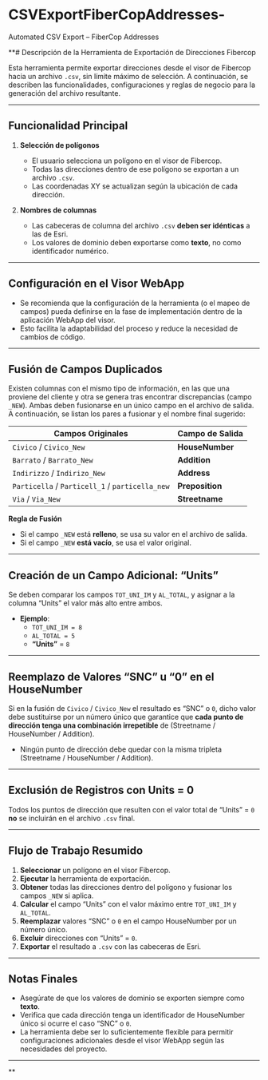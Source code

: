 # CSVExportFiberCopAddresses-
Automated CSV Export – FiberCop Addresses 


**# Descripción de la Herramienta de Exportación de Direcciones Fibercop

Esta herramienta permite exportar direcciones desde el visor de Fibercop hacia un archivo `.csv`, sin límite máximo de selección. A continuación, se describen las funcionalidades, configuraciones y reglas de negocio para la generación del archivo resultante.

---

## Funcionalidad Principal

1. **Selección de polígonos**  
   - El usuario selecciona un polígono en el visor de Fibercop.  
   - Todas las direcciones dentro de ese polígono se exportan a un archivo `.csv`.  
   - Las coordenadas XY se actualizan según la ubicación de cada dirección.

2. **Nombres de columnas**  
   - Las cabeceras de columna del archivo `.csv` **deben ser idénticas** a las de Esri.  
   - Los valores de dominio deben exportarse como **texto**, no como identificador numérico.

---

## Configuración en el Visor WebApp

- Se recomienda que la configuración de la herramienta (o el mapeo de campos) pueda definirse en la fase de implementación dentro de la aplicación WebApp del visor.  
- Esto facilita la adaptabilidad del proceso y reduce la necesidad de cambios de código.

---

## Fusión de Campos Duplicados

Existen columnas con el mismo tipo de información, en las que una proviene del cliente y otra se genera tras encontrar discrepancias (campo `_NEW`). Ambas deben fusionarse en un único campo en el archivo de salida. A continuación, se listan los pares a fusionar y el nombre final sugerido:

| Campos Originales             | Campo de Salida    |
|-------------------------------|---------------------|
| `Civico` / `Civico_New`       | **HouseNumber**     |
| `Barrato` / `Barrato_New`     | **Addition**        |
| `Indirizzo` / `Indirizo_New`  | **Address**         |
| `Particella` / `Particell_1` / `particella_new` | **Preposition** |
| `Via` / `Via_New`             | **Streetname**      |

**Regla de Fusión**  
- Si el campo `_NEW` está **relleno**, se usa su valor en el archivo de salida.  
- Si el campo `_NEW` **está vacío**, se usa el valor original.

---

## Creación de un Campo Adicional: “Units”

Se deben comparar los campos `TOT_UNI_IM` y `AL_TOTAL`, y asignar a la columna “Units” el valor más alto entre ambos.

- **Ejemplo**:  
  - `TOT_UNI_IM = 8`  
  - `AL_TOTAL = 5`  
  - **“Units”** = `8`

---

## Reemplazo de Valores “SNC” u “0” en el HouseNumber

Si en la fusión de `Civico` / `Civico_New` el resultado es “SNC” o `0`, dicho valor debe sustituirse por un número único que garantice que **cada punto de dirección tenga una combinación irrepetible** de (Streetname / HouseNumber / Addition).  
- Ningún punto de dirección debe quedar con la misma tripleta (Streetname / HouseNumber / Addition).

---

## Exclusión de Registros con Units = 0

Todos los puntos de dirección que resulten con el valor total de “Units” = `0` **no** se incluirán en el archivo `.csv` final.

---

## Flujo de Trabajo Resumido

1. **Seleccionar** un polígono en el visor Fibercop.  
2. **Ejecutar** la herramienta de exportación.  
3. **Obtener** todas las direcciones dentro del polígono y fusionar los campos `_NEW` si aplica.  
4. **Calcular** el campo “Units” con el valor máximo entre `TOT_UNI_IM` y `AL_TOTAL`.  
5. **Reemplazar** valores “SNC” o `0` en el campo HouseNumber por un número único.  
6. **Excluir** direcciones con “Units” = `0`.  
7. **Exportar** el resultado a `.csv` con las cabeceras de Esri.

---

## Notas Finales

- Asegúrate de que los valores de dominio se exporten siempre como **texto**.  
- Verifica que cada dirección tenga un identificador de HouseNumber único si ocurre el caso “SNC” o `0`.  
- La herramienta debe ser lo suficientemente flexible para permitir configuraciones adicionales desde el visor WebApp según las necesidades del proyecto.

---
**
